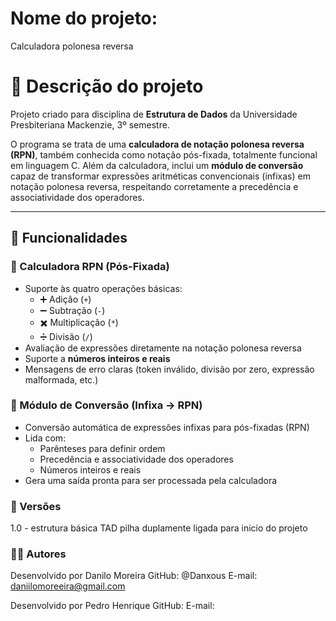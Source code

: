 # Nome do projeto: 

Calculadora polonesa reversa

# 🧮 Descrição do projeto

Projeto criado para disciplina de **Estrutura de Dados** da Universidade Presbiteriana Mackenzie, 3º semestre.

O programa se trata de uma **calculadora de notação polonesa reversa (RPN)**, também conhecida como notação pós-fixada, totalmente funcional em linguagem C. Além da calculadora, inclui um **módulo de conversão** capaz de transformar expressões aritméticas convencionais (infixas) em notação polonesa reversa, respeitando corretamente a precedência e associatividade dos operadores.

---

## 🚀 Funcionalidades

### 📐 Calculadora RPN (Pós-Fixada)

- Suporte às quatro operações básicas:
  - ➕ Adição (`+`)
  - ➖ Subtração (`-`)
  - ✖️ Multiplicação (`*`)
  - ➗ Divisão (`/`)
- Avaliação de expressões diretamente na notação polonesa reversa
- Suporte a **números inteiros e reais**
- Mensagens de erro claras (token inválido, divisão por zero, expressão malformada, etc.)

### 🔄 Módulo de Conversão (Infixa → RPN)

- Conversão automática de expressões infixas para pós-fixadas (RPN)
- Lida com:
  - Parênteses para definir ordem
  - Precedência e associatividade dos operadores
  - Números inteiros e reais
- Gera uma saída pronta para ser processada pela calculadora

### 📁 Versões

1.0 - estrutura básica TAD pilha duplamente ligada para inicio do projeto

### 🧑‍💻 Autores

Desenvolvido por Danilo Moreira
GitHub: @Danxous
E-mail: daniilomoreeira@gmail.com

Desenvolvido por Pedro Henrique
GitHub: 
E-mail:
